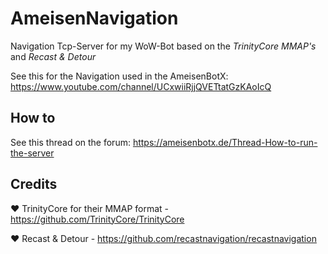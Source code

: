 # AmeisenNavigation
Navigation Tcp-Server for my WoW-Bot based on the *TrinityCore MMAP's* and *Recast & Detour*

See this for the Navigation used in the AmeisenBotX: https://www.youtube.com/channel/UCxwiiRjjQVETtatGzKAoIcQ

## How to

See this thread on the forum: https://ameisenbotx.de/Thread-How-to-run-the-server

## Credits

❤️ TrinityCore for their MMAP format - https://github.com/TrinityCore/TrinityCore

❤️ Recast & Detour - https://github.com/recastnavigation/recastnavigation
